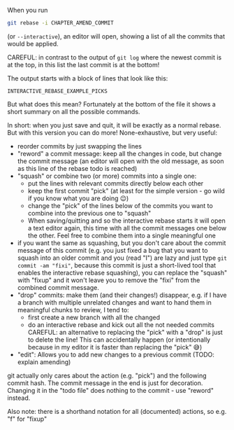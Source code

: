 When you run
```sh
git rebase -i CHAPTER_AMEND_COMMIT
```
(or `--interactive`), an editor will open, showing a list of all the commits that would be applied.

CAREFUL: in contrast to the output of `git log` where the newest commit is at the top, in this list the last commit is at the bottom!

The output starts with a block of lines that look like this:
```
INTERACTIVE_REBASE_EXAMPLE_PICKS
```
But what does this mean? Fortunately at the bottom of the file it shows a short summary on all the possible commands.

In short: when you just save and quit, it will be exactly as a normal rebase. But with this version you can do more! None-exhaustive, but very useful:
- reorder commits by just swapping the lines
- "reword" a commit message: keep all the changes in code, but change the commit message (an editor will open with the old message, as soon as this line of the rebase todo is reached)
- "squash" or combine two (or more) commits into a single one:
    - put the lines with relevant commits directly below each other
    - keep the first commit "pick" (at least for the simple version - go wild if you know what you are doing 😉)
    - change the "pick" of the lines below of the commits you want to combine into the previous one to "squash"
    - When saving/quitting and so the interactive rebase starts it will open a text editor again, this time with all the commit messages one below the other. Feel free to combine them into a single meaningful one
- if you want the same as squashing, but you don't care about the commit message of this commit (e.g. you just fixed a bug that you want to squash into an older commit and you (read "I") are lazy and just type `git commit -am "fixi"`, because this commit is just a short-lived tool that enables the interactive rebase squashing), you can replace the "squash" with "fixup" and it won't leave you to remove the "fixi" from the combined commit message.
- "drop" commits: make them (and their changes!) disappear, e.g. if I have a branch with multiple unrelated changes and want to hand them in meaningful chunks to review, I tend to:
    - first create a new branch with all the changed
    - do an interactive rebase and kick out all the not needed commits
    CAREFUL: an alternative to replacing the "pick" with a "drop" is just to delete the line! This can accidentally happen (or intentionally because in my editor it is faster than replacing the "pick" 😅)
- "edit": Allows you to add new changes to a previous commit (TODO: explain amending)

git actually only cares about the action (e.g. "pick") and the following commit hash. The commit message in the end is just for decoration. Changing it in the "todo file" does nothing to the commit - use "reword" instead.

Also note: there is a shorthand notation for all (documented) actions, so e.g. "f" for "fixup"
